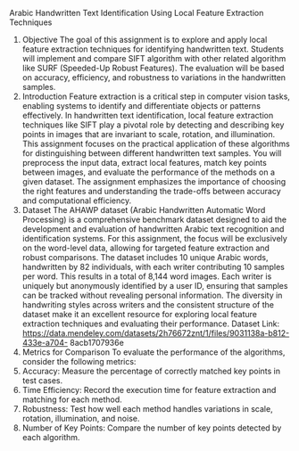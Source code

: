Arabic Handwritten Text Identification Using Local Feature Extraction Techniques
1. Objective
The goal of this assignment is to explore and apply local feature extraction techniques for identifying
handwritten text. Students will implement and compare SIFT algorithm with other related algorithm
like SURF (Speeded-Up Robust Features). The evaluation will be based on accuracy, efficiency, and
robustness to variations in the handwritten samples.
2. Introduction
Feature extraction is a critical step in computer vision tasks, enabling systems to identify and
differentiate objects or patterns effectively. In handwritten text identification, local feature extraction
techniques like SIFT play a pivotal role by detecting and describing key points in images that are
invariant to scale, rotation, and illumination. This assignment focuses on the practical application of
these algorithms for distinguishing between different handwritten text samples. You will preprocess
the input data, extract local features, match key points between images, and evaluate the
performance of the methods on a given dataset. The assignment emphasizes the importance of
choosing the right features and understanding the trade-offs between accuracy and computational
efficiency.
3. Dataset
The AHAWP dataset (Arabic Handwritten Automatic Word Processing) is a comprehensive benchmark
dataset designed to aid the development and evaluation of handwritten Arabic text recognition and
identification systems. For this assignment, the focus will be exclusively on the word-level data,
allowing for targeted feature extraction and robust comparisons. The dataset includes 10 unique
Arabic words, handwritten by 82 individuals, with each writer contributing 10 samples per word. This
results in a total of 8,144 word images. Each writer is uniquely but anonymously identified by a user
ID, ensuring that samples can be tracked without revealing personal information. The diversity in
handwriting styles across writers and the consistent structure of the dataset make it an excellent
resource for exploring local feature extraction techniques and evaluating their performance.
Dataset Link: https://data.mendeley.com/datasets/2h76672znt/1/files/9031138a-b812-433e-a704-
8acb1707936e
4. Metrics for Comparison
To evaluate the performance of the algorithms, consider the following metrics:
1. Accuracy: Measure the percentage of correctly matched key points in test cases.
2. Time Efficiency: Record the execution time for feature extraction and matching for each
method.
3. Robustness: Test how well each method handles variations in scale, rotation, illumination, and
noise.
4. Number of Key Points: Compare the number of key points detected by each algorithm.

